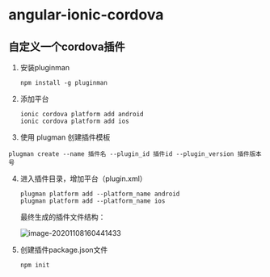 # angular-ionic-cordova
## 自定义一个cordova插件

1. 安装pluginman

   ```
   npm install -g pluginman
   ```

2. 添加平台

   ```
   ionic cordova platform add android
   ionic cordova platform add ios
   ```

3.  使用 plugman 创建插件模板

   ```
   plugman create --name 插件名 --plugin_id 插件id --plugin_version 插件版本号
   ```

4. 进入插件目录，增加平台（plugin.xml）

   ```
   plugman platform add --platform_name android
   plugman platform add --platform_name ios
   ```

   最终生成的插件文件结构：

   ![image-20201108160441433](C:\Users\Administrator.USER01803251321\AppData\Roaming\Typora\typora-user-images\image-20201108160441433.png)

5. 创建插件package.json文件

   ```
   npm init
   ```

   